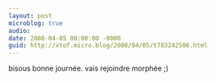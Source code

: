 ```yaml
---
layout: post
microblog: true
audio: 
date: 2008-04-05 00:00:00 -0000
guid: http://xtof.micro.blog/2008/04/05/t783242506.html
---
```

bisous bonne journée. vais rejoindre morphée ;)
